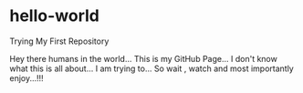# hello-world
Trying My First Repository

Hey there humans in the world...
This is my GitHub Page...
I don't know what this is all about...
I am trying to...
So wait , watch and most importantly enjoy...!!!
